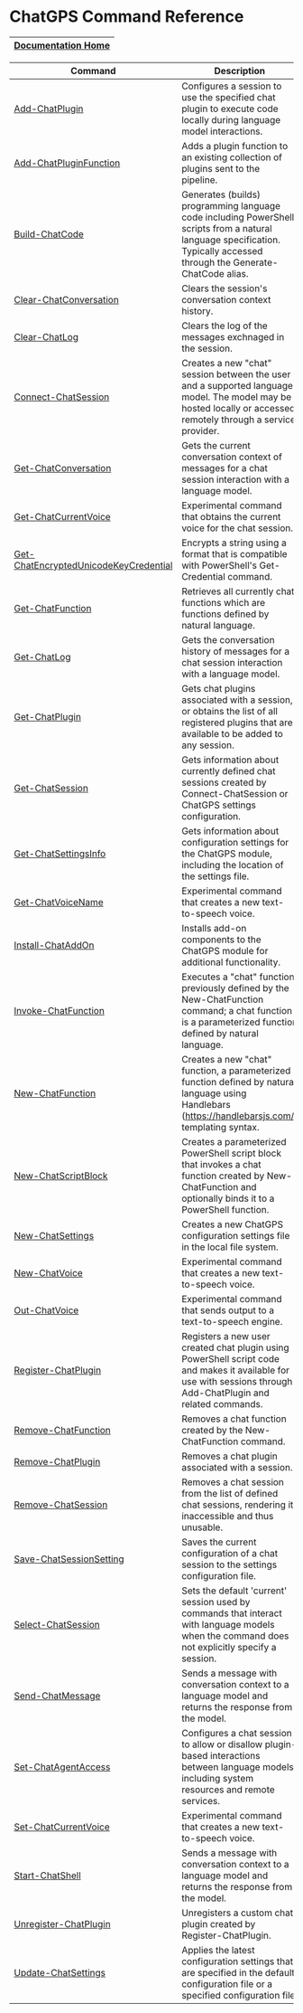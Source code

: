 ChatGPS Command Reference
=================

|[Documentation Home](Introduction.md)|
|-------------------------------------|

|Command|Description|
|-------|-----------|
|[Add-ChatPlugin](commands/Add-ChatPlugin.md)|Configures a session to use the specified chat plugin to execute code locally during language model interactions.|
 |[Add-ChatPluginFunction](commands/Add-ChatPluginFunction.md)|Adds a plugin function to an existing collection of plugins sent to the pipeline.|
 |[Build-ChatCode](commands/Build-ChatCode.md)|Generates (builds) programming language code including PowerShell scripts from a natural language specification. Typically accessed through the Generate-ChatCode alias.|
 |[Clear-ChatConversation](commands/Clear-ChatConversation.md)|Clears the session's conversation context history.|
 |[Clear-ChatLog](commands/Clear-ChatLog.md)|Clears the log of the messages exchnaged in the session.|
 |[Connect-ChatSession](commands/Connect-ChatSession.md)|Creates a new "chat" session between the user and a supported language model. The model may be hosted locally or accessed remotely through a service provider.|
 |[Get-ChatConversation](commands/Get-ChatConversation.md)|Gets the current conversation context of messages for a chat session interaction with a language model.|
 |[Get-ChatCurrentVoice](commands/Get-ChatCurrentVoice.md)|Experimental command that obtains the current voice for the chat session.|
 |[Get-ChatEncryptedUnicodeKeyCredential](commands/Get-ChatEncryptedUnicodeKeyCredential.md)|Encrypts a string using a format that is compatible with PowerShell's Get-Credential command.|
 |[Get-ChatFunction](commands/Get-ChatFunction.md)|Retrieves all currently chat functions which are functions defined by natural language.|
 |[Get-ChatLog](commands/Get-ChatLog.md)|Gets the conversation history of messages for a chat session interaction with a language model.|
 |[Get-ChatPlugin](commands/Get-ChatPlugin.md)|Gets chat plugins associated with a session, or obtains the list of all registered plugins that are available to be added to any session.|
 |[Get-ChatSession](commands/Get-ChatSession.md)|Gets information about currently defined chat sessions created by Connect-ChatSession or ChatGPS settings configuration.|
 |[Get-ChatSettingsInfo](commands/Get-ChatSettingsInfo.md)|Gets information about configuration settings for the ChatGPS module, including the location of the settings file.|
 |[Get-ChatVoiceName](commands/Get-ChatVoiceName.md)|Experimental command that creates a new text-to-speech voice.|
 |[Install-ChatAddOn](commands/Install-ChatAddOn.md)|Installs add-on components to the ChatGPS module for additional functionality.|
 |[Invoke-ChatFunction](commands/Invoke-ChatFunction.md)|Executes a "chat" function previously defined by the New-ChatFunction command; a chat function is a parameterized function defined by natural language.|
 |[New-ChatFunction](commands/New-ChatFunction.md)|Creates a new "chat" function, a parameterized function defined by natural language using Handlebars (https://handlebarsjs.com/) templating syntax.|
 |[New-ChatScriptBlock](commands/New-ChatScriptBlock.md)|Creates a parameterized PowerShell script block that invokes a chat function created by New-ChatFunction and optionally binds it to a PowerShell function.|
 |[New-ChatSettings](commands/New-ChatSettings.md)|Creates a new ChatGPS configuration settings file in the local file system.|
 |[New-ChatVoice](commands/New-ChatVoice.md)|Experimental command that creates a new text-to-speech voice.|
 |[Out-ChatVoice](commands/Out-ChatVoice.md)|Experimental command that sends output to a text-to-speech engine.|
 |[Register-ChatPlugin](commands/Register-ChatPlugin.md)|Registers a new user created chat plugin using PowerShell script code and makes it available for use with sessions through Add-ChatPlugin and related commands.|
 |[Remove-ChatFunction](commands/Remove-ChatFunction.md)|Removes a chat function created by the New-ChatFunction command.|
 |[Remove-ChatPlugin](commands/Remove-ChatPlugin.md)|Removes a chat plugin associated with a session.|
 |[Remove-ChatSession](commands/Remove-ChatSession.md)|Removes a chat session from the list of defined chat sessions, rendering it inaccessible and thus unusable.|
 |[Save-ChatSessionSetting](commands/Save-ChatSessionSetting.md)|Saves the current configuration of a chat session to the settings configuration file.|
 |[Select-ChatSession](commands/Select-ChatSession.md)|Sets the default 'current' session used by commands that interact with language models when the command does not explicitly specify a session.|
 |[Send-ChatMessage](commands/Send-ChatMessage.md)|Sends a message with conversation context to a language model and returns the response from the model.|
 |[Set-ChatAgentAccess](commands/Set-ChatAgentAccess.md)|Configures a chat session to allow or disallow plugin-based interactions between language models including system resources and remote services.|
 |[Set-ChatCurrentVoice](commands/Set-ChatCurrentVoice.md)|Experimental command that creates a new text-to-speech voice.|
 |[Start-ChatShell](commands/Start-ChatShell.md)|Sends a message with conversation context to a language model and returns the response from the model.|
 |[Unregister-ChatPlugin](commands/Unregister-ChatPlugin.md)|Unregisters a custom chat plugin created by Register-ChatPlugin.|
 |[Update-ChatSettings](commands/Update-ChatSettings.md)|Applies the latest configuration settings that are specified in the default configuration file or a specified configuration file.|


